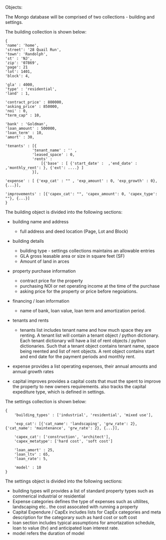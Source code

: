 

Objects:

The Mongo database will be comprised of two collections - building and settings.

The building collection  is shown below:

```
{
'name': 'home',
'street': '28 Quail Run',
'town': 'Randolph',
'st' : 'NJ',
'zip': '07869',
'page': 21
'lot': 1401,
'block': 4,

'gla' : 4000,
'type' : 'residential',
'land' : 1,

'contract_price' : 800000,
'asking_price' : 850000,
'noi' : 0,
"term_cap" : 10,

'bank' : 'Goldman',
'loan_amount' : 500000,
'loan_term' : 10,
'amort' : 30,

'tenants' : [{ 
            'tenant_name' : '' , 
            'leased_space' : 0,
            'rents' :
                [{'base' : [ {'start_date' :  ,'end_date' : ,'monthly_rent': }, {'ext': ....} ]
            }],

'expense' : [ {'exp_cat' : "" , 'exp_amount' : 0, 'exp_growth' : 0}, {...}],

'improvements' : [{'capex_cat': "", 'capex_amount': 0, 'capex_type': ""}, {...}]
}

```

The building object is divided into the following sections:

* building name and address
    * full address and deed location (Page, Lot and Block)
* building details 
    * building type - settings collections maintains an allowable entries
    * GLA gross leasable area or size in square feet (SF)
    * Amount of land in arces

* property purchase information
    * contract price for the property
    * purchasing NOI or net operating income at the time of the purchase
    * asking price for the property or price before negoiations.

* financing / loan information
    * name of bank, loan value, loan term and amortization period. 

* tenants and rents
    * tenants list includes tenant name and how much space they are renting.
      A tenant list will contain a tenant object / python dictionary.    Each tenant dictionary
      will have a list of rent objects / python dictionaries.  Such that a tenant object contains
      tenant name, space being reented and list of rent objects.  A rent object contains
      start and end date for the payment periods and monthly rent.

* expense provides a list operating expenses, their annual amounts and annual growth rates    

* capital improves provides a capital costs that must the spent to improve the property to new owners requirements.
   also tracks the capital expediture type, which is defined in settings.

The settings collection is shown below:

```
{
    'building_types' : ['industrial', 'residential', 'mixed use'],

    'exp_cat': [{'cat_name': 'landscaping', 'grw_rate': 2}, {'cat_name': 'maintenance', 'grw_rate': 2}, {...}],

    'capex_cat': ['construction', 'architect'],
    'capex_metatype': ['hard cost', 'soft cost']

    'loan_amort' : 25,
    'loan_ltv' : 65,
    'loan_rate': 5,

    'model' : 10
}

```
The settings object is divided into the following sections: 

* building types will provides a list of standard property types such as commerical industrial or residential
* Expense categories defines the type of expenses such as ultilites, landscaping etc..  the cost assocated with running a property
* Capital Expendure / CapEx  includes lists for CapEx categories and meta description for the categorary
  such as hard cost or soft cost
* loan section includes typical assumptions for amortazation schedule, loan to value (ltv) and anticipated 
  loan interest rate.
* model refers the duration of model 

